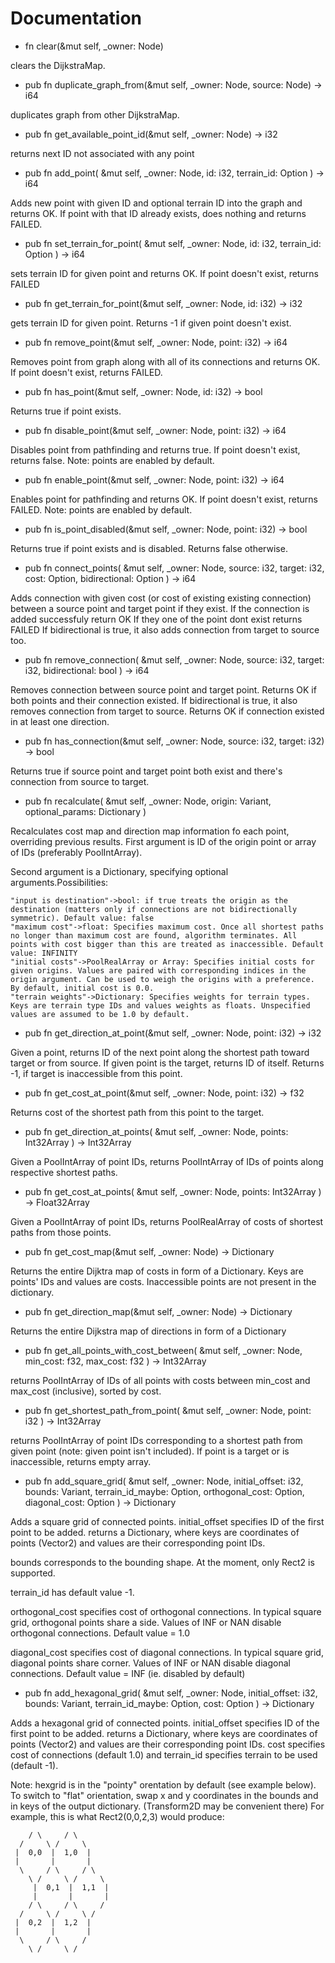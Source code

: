 # Documentation

* fn clear(&mut self, _owner: Node)

clears the DijkstraMap.


* pub fn duplicate_graph_from(&mut self, _owner: Node, source: Node) -> i64

duplicates graph from other DijkstraMap.


* pub fn get_available_point_id(&mut self, _owner: Node) -> i32

returns next ID not associated with any point

* pub fn add_point(
    &mut self,
    _owner: Node,
    id: i32,
    terrain_id: Option<i32>
) -> i64

Adds new point with given ID and optional terrain ID into the graph and returns OK. If point with that ID already exists, does nothing and returns FAILED.

* pub fn set_terrain_for_point(
    &mut self,
    _owner: Node,
    id: i32,
    terrain_id: Option<i32>
) -> i64

sets terrain ID for given point and returns OK. If point doesn't exist, returns FAILED

* pub fn get_terrain_for_point(&mut self, _owner: Node, id: i32) -> i32

gets terrain ID for given point. Returns -1 if given point doesn't exist.

* pub fn remove_point(&mut self, _owner: Node, point: i32) -> i64

Removes point from graph along with all of its connections and returns OK. If point doesn't exist, returns FAILED.

* pub fn has_point(&mut self, _owner: Node, id: i32) -> bool

Returns true if point exists.

* pub fn disable_point(&mut self, _owner: Node, point: i32) -> i64

Disables point from pathfinding and returns true. If point doesn't exist, returns false. Note: points are enabled by default.

* pub fn enable_point(&mut self, _owner: Node, point: i32) -> i64

Enables point for pathfinding and returns OK. If point doesn't exist, returns FAILED. Note: points are enabled by default.

* pub fn is_point_disabled(&mut self, _owner: Node, point: i32) -> bool

Returns true if point exists and is disabled. Returns false otherwise.

* pub fn connect_points(
    &mut self,
    _owner: Node,
    source: i32,
    target: i32,
    cost: Option<f32>,
    bidirectional: Option<bool>
) -> i64

Adds connection with given cost (or cost of existing existing connection) between a source point and target point if they exist. If the connection is added successfuly return OK If they one of the point dont exist returns FAILED If bidirectional is true, it also adds connection from target to source too.
* pub fn remove_connection(
    &mut self,
    _owner: Node,
    source: i32,
    target: i32,
    bidirectional: bool
) -> i64

Removes connection between source point and target point. Returns OK if both points and their connection existed. If bidirectional is true, it also removes connection from target to source. Returns OK if connection existed in at least one direction.

* pub fn has_connection(&mut self, _owner: Node, source: i32, target: i32) -> bool

Returns true if source point and target point both exist and there's connection from source to target.

* pub fn recalculate(
    &mut self,
    _owner: Node,
    origin: Variant,
    optional_params: Dictionary
)

Recalculates cost map and direction map information fo each point, overriding previous results.
First argument is ID of the origin point or array of IDs (preferably PoolIntArray).

Second argument is a Dictionary, specifying optional arguments.Possibilities:

    "input is destination"->bool: if true treats the origin as the destination (matters only if connections are not bidirectionally symmetric). Default value: false
    "maximum cost"->float: Specifies maximum cost. Once all shortest paths no longer than maximum cost are found, algorithm terminates. All points with cost bigger than this are treated as inaccessible. Default value: INFINITY
    "initial costs"->PoolRealArray or Array: Specifies initial costs for given origins. Values are paired with corresponding indices in the origin argument. Can be used to weigh the origins with a preference. By default, initial cost is 0.0.
    "terrain weights"->Dictionary: Specifies weights for terrain types. Keys are terrain type IDs and values weights as floats. Unspecified values are assumed to be 1.0 by default.

* pub fn get_direction_at_point(&mut self, _owner: Node, point: i32) -> i32

Given a point, returns ID of the next point along the shortest path toward target or from source. If given point is the target, returns ID of itself. Returns -1, if target is inaccessible from this point.

* pub fn get_cost_at_point(&mut self, _owner: Node, point: i32) -> f32

Returns cost of the shortest path from this point to the target.

* pub fn get_direction_at_points(
    &mut self,
    _owner: Node,
    points: Int32Array
) -> Int32Array

Given a PoolIntArray of point IDs, returns PoolIntArray of IDs of points along respective shortest paths.

* pub fn get_cost_at_points(
    &mut self,
    _owner: Node,
    points: Int32Array
) -> Float32Array

Given a PoolIntArray of point IDs, returns PoolRealArray of costs of shortest paths from those points.
* pub fn get_cost_map(&mut self, _owner: Node) -> Dictionary

Returns the entire Dijktra map of costs in form of a Dictionary. Keys are points' IDs and values are costs. Inaccessible points are not present in the dictionary.

* pub fn get_direction_map(&mut self, _owner: Node) -> Dictionary

Returns the entire Dijkstra map of directions in form of a Dictionary

* pub fn get_all_points_with_cost_between(
    &mut self,
    _owner: Node,
    min_cost: f32,
    max_cost: f32
) -> Int32Array

returns PoolIntArray of IDs of all points with costs between min_cost and max_cost (inclusive), sorted by cost.

* pub fn get_shortest_path_from_point(
    &mut self,
    _owner: Node,
    point: i32
) -> Int32Array

returns PoolIntArray of point IDs corresponding to a shortest path from given point (note: given point isn't included). If point is a target or is inaccessible, returns empty array.

* pub fn add_square_grid(
    &mut self,
    _owner: Node,
    initial_offset: i32,
    bounds: Variant,
    terrain_id_maybe: Option<i32>,
    orthogonal_cost: Option<f32>,
    diagonal_cost: Option<f32>
) -> Dictionary

Adds a square grid of connected points. initial_offset specifies ID of the first point to be added. returns a Dictionary, where keys are coordinates of points (Vector2) and values are their corresponding point IDs.

bounds corresponds to the bounding shape. At the moment, only Rect2 is supported.

terrain_id has default value -1.

orthogonal_cost specifies cost of orthogonal connections. In typical square grid, orthogonal points share a side. Values of INF or NAN disable orthogonal connections. Default value = 1.0

diagonal_cost specifies cost of diagonal connections. In typical square grid, diagonal points share corner. Values of INF or NAN disable diagonal connections. Default value = INF (ie. disabled by default)

* pub fn add_hexagonal_grid(
    &mut self,
    _owner: Node,
    initial_offset: i32,
    bounds: Variant,
    terrain_id_maybe: Option<i32>,
    cost: Option<f32>
) -> Dictionary

Adds a hexagonal grid of connected points. initial_offset specifies ID of the first point to be added. returns a Dictionary, where keys are coordinates of points (Vector2) and values are their corresponding point IDs. cost specifies cost of connections (default 1.0) and terrain_id specifies terrain to be used (default -1).

Note: hexgrid is in the "pointy" orentation by default (see example below). To switch to "flat" orientation, swap x and y coordinates in the bounds and in keys of the output dictionary. (Transform2D may be convenient there) For example, this is what Rect2(0,0,2,3) would produce:

```
    / \     / \
  /     \ /     \
 |  0,0  |  1,0  |
 |       |       |
  \     / \     / \ 
    \ /     \ /     \
     |  0,1  |  1,1  |
     |       |       |
    / \     / \     /
  /     \ /     \ /
 |  0,2  |  1,2  |
 |       |       |
  \     / \     /
    \ /     \ /

```
